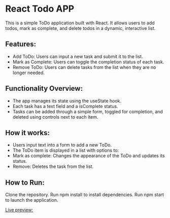 # React Todo APP
This is a simple ToDo application built with React. It allows users to add todos, mark as complete, and delete todos in a dynamic, interactive list.

## Features:
* Add ToDo: Users can input a new task and submit it to the list.
* Mark as Complete: Users can toggle the completion status of each task.
* Remove ToDo: Users can delete tasks from the list when they are no longer needed.

## Functionality Overview:
* The app manages its state using the useState hook.
* Each task has a text field and a isComplete status.
* Tasks can be added through a simple form, toggled for completion, and deleted using controls next to each item.

## How it works:
* Users input text into a form to add a new ToDo.
* The ToDo item is displayed in a list with options to:
* Mark as complete: Changes the appearance of the ToDo and updates its status.
* Remove: Deletes the task from the list.

## How to Run:
Clone the repository.
Run npm install to install dependencies.
Run npm start to launch the application.

[Live preview:](https://stackblitz.com/edit/vitejs-vite-5hnyzz?file=README.md)
